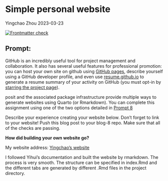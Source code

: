 Simple personal website
================
Yingchao Zhou
2023-03-23

<!-- README.md is generated from README.Rmd. Please edit that file -->
<!-- badges: start -->

[![Frontmatter
check](../../actions/workflows/check-yaml.yaml/badge.svg)](../../actions/workflows/check-yaml.yaml)
<!-- badges: end -->

## Prompt:

GitHub is an incredibly useful tool for project management and
collaboration. It also has several useful features for professional
promotion: you can host your own site on github using [GitHub
pages](https://pages.github.com/), describe yourself using a GitHub
developer profile, and even use
[resume.github.io](http://resume.github.io/) to generate a resume
summary of your activity on GitHub (you must opt-in by [starring the
project page](https://github.com/resume/resume.github.com)).

posit and the associated package infrastructure provide multiple ways to
generate websites using Quarto (or Rmarkdown). You can complete this
assignment using one of the two options detailed in [Prompt
8](https://stat585-at-isu.github.io/blog-2023/Prompts/Blog-8/Prompt.html)

Describe your experience creating your website below. Don’t forget to
link to your website! Push this blog post to your blog-8 repo. Make sure
that all of the checks are passing.

**How did building your own website go?**

My website address: [Yingchao’s website](https://xyzyc.github.io/)

I followed Yihui’s documentation and built the website by rmarkdown. The
process is very smooth. The structure can be specified in index.Rmd and
the different tabs are generated by different .Rmd files in the project
directory.
